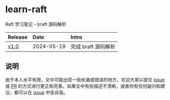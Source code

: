 learn-raft
===

Raft 学习笔记 - braft 源码解析

| Release | Date | Intro |
| :--- | :--- | :--- |
| [v1.0][v1.0] | 2024-05-19 | 完成 braft 源码解析 |

[v1.0]: www.

说明
---
由于本人水平有限，文中可能出现一些纰漏或错误的地方，欢迎大家以提交 [issue][issue] 或 [PR][pull-request] 的方式进行更正和完善。如果文中有些描述不清晰，或者你有任何疑问和建议，都可以在 [issue][issue] 中告诉我。

[issue]: https://github.com/Wine93/learn-raft/issues
[pull-request]: https://github.com/Wine93/learn-raft/pulls
